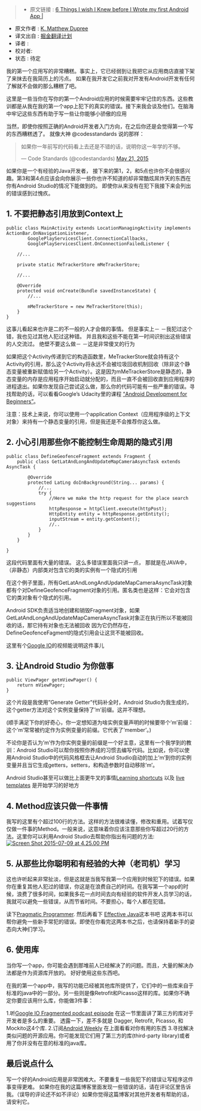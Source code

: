 > * 原文链接 : [6 Things I wish I Knew before I Wrote my first Android App |](http://www.philosophicalhacker.com/2015/07/09/6-things-i-wish-i-knew-before-i-wrote-my-first-android-app/)
* 原文作者 : [K. Matthew Dupree](https://infinum.co/the-capsized-eight/author/ivan-kust)
* 译文出自 : [掘金翻译计划](http://www.philosophicalhacker.com/)
* 译者 : 
* 校对者: 
* 状态 :  待定



我的第一个应用写的非常糟糕。事实上，它已经弱到让我把它从应用商店直接下架了来抹去在我简历上的污点。 如果在我开发它之前我对开发有Android开发有任何了解就不会做的那么糟糕了吧。


这里是一些当你在写你的第一个Android应用的时候需要牢牢记住的东西。这些教训都是从我在我的第一个app上犯下的真实的错误。接下来我会谈及他们。在脑海中牢记这些东西有助于写一些让你能够小骄傲的应用

当然，即使你按照正确的Android开发者入门方向，在之后你还是会觉得第一个写的东西糟糕透了。 就像大神 @codesstandards 说的那样：

> 如果你一年前写的代码看上去还是不错的话，说明你这一年学的不够。
> 
> — Code Standards (@codestandards) [May 21, 2015](https://twitter.com/codestandards/status/601373392059518976)


如果你是一个有经验的Java开发者， 接下来的第1，2，和5点也许你不会很感兴趣。第3和第4点应该会向你展示一些你也许不知道的却非常酷炫屌炸天的东西在你有Android Studio的情况下能做到的。 即使你从来没有在犯下我接下来会列出的错误感到过愧疚。

## 1\. 不要把静态引用放到Context上

    public class MainActivity extends LocationManagingActivity implements ActionBar.OnNavigationListener,
            GooglePlayServicesClient.ConnectionCallbacks,
            GooglePlayServicesClient.OnConnectionFailedListener {

        //...

        private static MeTrackerStore mMeTrackerStore; 

        //...

        @Override
        protected void onCreate(Bundle savedInstanceState) {
            //...

            mMeTrackerStore = new MeTrackerStore(this);
        }
    }


这事儿看起来也许是二的不一般的人才会做的事情。 但是事实上－ －我犯过这个错，我也见过其他人犯过这种错。 并且我和这些不能在第一时间识别出这些错误的人交流过。 绝壁不要这么做－ －这是非常傻叉的行为

如果把这个Activity传递到它的构造函数里，MeTrackerStore就会持有这个Activity的引用，那么这个Activity将永远不会被垃圾回收机制回收（除非这个静态变量被重新赋值给另一个Activity）。这是因为mMeTrackerStore是静态的，静态变量的内存是应用程序开始启动就分配的，而且一直不会被回收直到应用程序的进程退出。如果你发现自己尝试这么做，那么你的代码可能有一些严重的错误。寻找帮助的话，可以看看Google’s Udacity里的课程 [“Android Development for Beginners”](https://www.udacity.com/course/android-development-for-beginners--ud837)。

注意：技术上来说，你可以使用一个application Context（应用程序级的上下文对象）来持有一个静态变量的引用，但是我还是不会推荐你这么做。

## 2\. 小心引用那些你不能控制生命周期的隐式引用

    public class DefineGeofenceFragment extends Fragment {
        public class GetLatAndLongAndUpdateMapCameraAsyncTask extends AsyncTask {

            @Override
            protected LatLng doInBackground(String... params) {
                //...
                try {
                    //Here we make the http request for the place search suggestions
                    httpResponse = httpClient.execute(httpPost);
                    HttpEntity entity = httpResponse.getEntity();
                    inputStream = entity.getContent();
                    //..
                }
            }
        }

    }


这段代码里面有大量的错误。 这么多错误里面我只讲一点， 那就是在JAVA中，（非静态）内部类对包含它的类的实例有一个隐式的引用

在这个例子里面，所有GetLatAndLongAndUpdateMapCameraAsyncTask对象都有个对DefineGeofenceFragment对象的引用。匿名类也是这样：它会对包含它的类对象有个隐式的引用。

Android SDK负责适当地创建和销毁Fragment对象，如果GetLatAndLongAndUpdateMapCameraAsyncTask对象正在执行所以不能被回收的话，那它持有对象也无法被回收 因为它仍然存在，DefineGeofenceFagment的隐式引用会让这货不能被回收。

这里有个[Google IO](https://www.youtube.com/watch?v=_CruQY55HOk)的视频能说明这件事儿

## 3\. 让Android Studio 为你做事

    public ViewPager getmViewPager() {
        return mViewPager;
    }


这个片段是我使用”Generate Getter”代码补全时，Android Studio为我生成的，这个getter方法对这个实例变量保持了’m’前缀。这并不理想。

(顺手满足下你的好奇心，你一定想知道为啥实例变量声明的时候要带个’m’前缀：这个’m’常常被约定作为实例变量的前缀。它代表了’member’。)

不论你是否认为’m’作为你实例变量的前缀是一个好主意，这里有一个我学到的教训：Android Studio可以帮你按照你养成的习惯去编写代码。比如说，你可以使用Android Studio中的代码风格框去让Android Studio自动的加上’m’到你的实例变量并且当它生成getters，setters，和构造参数时自动移除’m’。

Android Studio甚至可以做比上面更牛叉的事情[Learning shortcuts](http://www.developerphil.com/android-studio-tips-of-the-day-roundup-1/) 以及 [live templates](https://www.jetbrains.com/idea/help/live-templates.html) 是开始学习的好地方

## 4\. Method应该只做一件事情

我写的这里有个超过100行的方法。这样的方法很难读懂，修改和重用。试着写仅仅做一件事的Method。一般来说，这意味着你应该注意那些你写超过20行的方法。这里你可以利用Android Studio去帮助你指出有问题的方法:
[![Screen Shot 2015-07-09 at 4.25.00 PM](http://i2.wp.com/www.philosophicalhacker.com/wp-content/uploads/2015/07/Screen-Shot-2015-07-09-at-4.25.00-PM.png?resize=620%2C435)](http://i2.wp.com/www.philosophicalhacker.com/wp-content/uploads/2015/07/Screen-Shot-2015-07-09-at-4.25.00-PM.png)

## 5\. 从那些比你聪明和有经验的大神（老司机）学习

这也许听起来非常扯淡，但是这就是当我写我第一个应用到时候犯下的错误。如果你在重复其他人犯过的错误，你这是在浪费自己的时间。在我写第一个app的时候，浪费了很多时间，如果我多花一点时间去向有经验的软件开发人员学习的话，我就可以避免一些错误，从而节省时间。不要担心，每个人都在犯错。

读下[Pragmatic Programmer](http://www.amazon.com/The-Pragmatic-Programmer-Journeyman-Master/dp/020161622X). 然后再看下 [Effective Java](http://www.amazon.com/Effective-Java-Edition-Joshua-Bloch/dp/0321356683)这本书吧 这两本书可以帮你避免一些新手常犯的错误。即使在你看完这两本书之后，也请保持着新手的姿态向大神们学习。

## 6\. 使用库

当你写一个app，你可能会遇到那堆前人已经解决了的问题。而且，大量的解决办法都是作为资源库开放的。 好好使用这些东西吧。

在我的第一个app中，我写的功能已经被其他库所提供了，它们中的一些库来自于标准的java中的一部分。另一些则是像Retrofit和Picasso这样的库。如果你不确定你要应该用什么库，你能做3件事：

1.听[Google IO Fragmented podcast episode](http://fragmentedpodcast.com/episodes/9/) 在这一节里面讲了第三方的库对于开发者是多么的重要。 透露一下，差不多就是 Dagger, Retrofit, Picasso, 和 Mockito这4个库.
2.订阅[Android Weekly](http://androidweekly.net/) 在上面看看对你有用的东西
3.寻找解决类似问题的开源应用。你可能发现它们用了第三方的库(third-party library)或者用了你并没有在意的标准的java库。


## 最后说点什么

写一个好的Android应用是非常困难大。不要重复一些我犯下的错误让写程序这件事变得更难。 如果你在我的这篇博客里面发现一些错误的话，请在评论区里告诉我。（误导的评论还不如不评论）如果你觉得这篇博客对其他开发者有帮助的话，请安利它。



